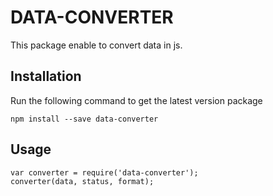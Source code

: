 # DATA-CONVERTER
This package enable to convert data in js.

## Installation
Run the following command to get the latest version package
```
npm install --save data-converter
```
## Usage
```
var converter = require('data-converter');
converter(data, status, format);
```